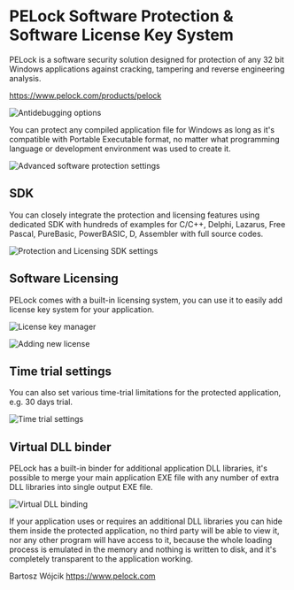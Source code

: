 # PELock Software Protection & Software License Key System

PELock is a software security solution designed for protection
of any 32 bit Windows applications against cracking, tampering
and reverse engineering analysis.

https://www.pelock.com/products/pelock

![Antidebugging options](https://www.pelock.com/img/en/products/pelock/options/protection/pelock-options-protection-settings.png)

You can protect any compiled application file for Windows as
long as it's compatible with Portable Executable format, no
matter what programming language or development environment
was used to create it.

![Advanced software protection settings](https://www.pelock.com/img/en/products/pelock/options/protection/pelock-options-protection-advanced-protection-settings.png)

## SDK

You can closely integrate the protection and licensing features
using dedicated SDK with hundreds of examples for C/C++, Delphi,
Lazarus, Free Pascal, PureBasic, PowerBASIC, D, Assembler with
full source codes.

![Protection and Licensing SDK settings](https://www.pelock.com/img/en/products/pelock/options/protection/pelock-options-protection-sdk-system.png)

## Software Licensing

PELock comes with a built-in licensing system, you can use it
to easily add license key system for your application.

![License key manager](https://www.pelock.com/img/en/products/pelock/project/pelock-project.png)

![Adding new license](https://www.pelock.com/img/en/products/pelock/project/pelock-project-add-new-user.png)

## Time trial settings

You can also set various time-trial limitations for the
protected application, e.g. 30 days trial.

![Time trial settings](https://www.pelock.com/img/en/products/pelock/options/project/pelock-options-project-settings-time-trial-settings.png)

## Virtual DLL binder

PELock has a built-in binder for additional application DLL libraries, it's possible to merge your main application EXE file with any number of extra DLL libraries into single output EXE file.

![Virtual DLL binding](https://www.pelock.com/img/en/products/pelock/virtual-dll-libraries/pelock-virtual-dll-binder.png)

If your application uses or requires an additional DLL libraries you can hide them inside the protected application, no third party will be able to view it, nor any other program will have access to it, because the whole loading process is emulated in the memory and nothing is written to disk, and it's completely transparent to the application working.

Bartosz Wójcik
https://www.pelock.com
